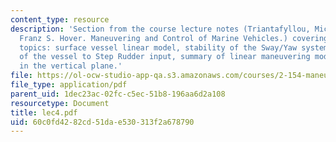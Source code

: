 ```yaml
---
content_type: resource
description: 'Section from the course lecture notes (Triantafyllou, Michael S., and
  Franz S. Hover. Maneuvering and Control of Marine Vehicles.) covering the following
  topics: surface vessel linear model, stability of the Sway/Yaw system, response
  of the vessel to Step Rudder input, summary of linear maneuvering model, and stability
  in the vertical plane.'
file: https://ol-ocw-studio-app-qa.s3.amazonaws.com/courses/2-154-maneuvering-and-control-of-surface-and-underwater-vehicles-13-49-fall-2004/60c0fd4282cd51dae530313f2a678790_lec4.pdf
file_type: application/pdf
parent_uid: 1dec23ac-02fc-c5ec-51b8-196aa6d2a108
resourcetype: Document
title: lec4.pdf
uid: 60c0fd42-82cd-51da-e530-313f2a678790
---
```

